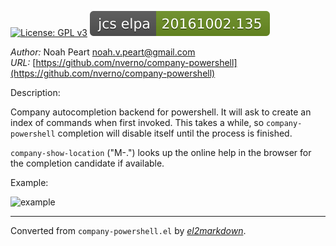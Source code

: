 [![License: GPL v3](https://img.shields.io/badge/License-GPL%20v3-blue.svg)](https://www.gnu.org/licenses/gpl-3.0)
[![JCS-ELPA](https://raw.githubusercontent.com/jcs-emacs/badges/master/elpa/v/company-powershell.svg)](https://jcs-emacs.github.io/jcs-elpa/#/company-powershell)

*Author:* Noah Peart <noah.v.peart@gmail.com><br>
*URL:* [https://github.com/nverno/company-powershell](https://github.com/nverno/company-powershell)<br>

Description:

 Company autocompletion backend for powershell.  It will ask to create an
 index of commands when first invoked.  This takes a while, so `company-powershell`
 completion will disable itself until the process is finished.

 `company-show-location` ("M-.") looks up the online help in the browser
 for the completion
 candidate if available.

Example:

![example](ex/example.png)


---
Converted from `company-powershell.el` by [*el2markdown*](https://github.com/Lindydancer/el2markdown).
